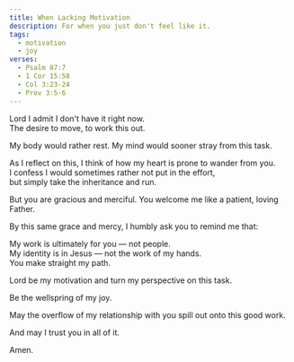 ```yaml
---
title: When Lacking Motivation
description: For when you just don't feel like it.
tags:
  - motivation
  - joy
verses:
  - Psalm 87:7
  - 1 Cor 15:58
  - Col 3:23-24
  - Prov 3:5-6
---
```


Lord I admit I don't have it right now.<br/>
The desire to move, to work this out.

My body would rather rest. My mind would sooner stray from this task.

As I reflect on this, I think of how my heart is prone to wander from you.<br/>
I confess I would sometimes rather not put in the effort,<br/>
but simply take the inheritance and run.

But you are gracious and merciful. You welcome me like a patient, loving Father.

By this same grace and mercy, I humbly ask you to remind me that:

My work is ultimately for you — not people.<br/>
My identity is in Jesus — not the work of my hands.<br/>
You make straight my path.

Lord be my motivation and turn my perspective on this task.

Be the wellspring of my joy.

May the overflow of my relationship with you spill out onto this good work.

And may I trust you in all of it.

Amen.

